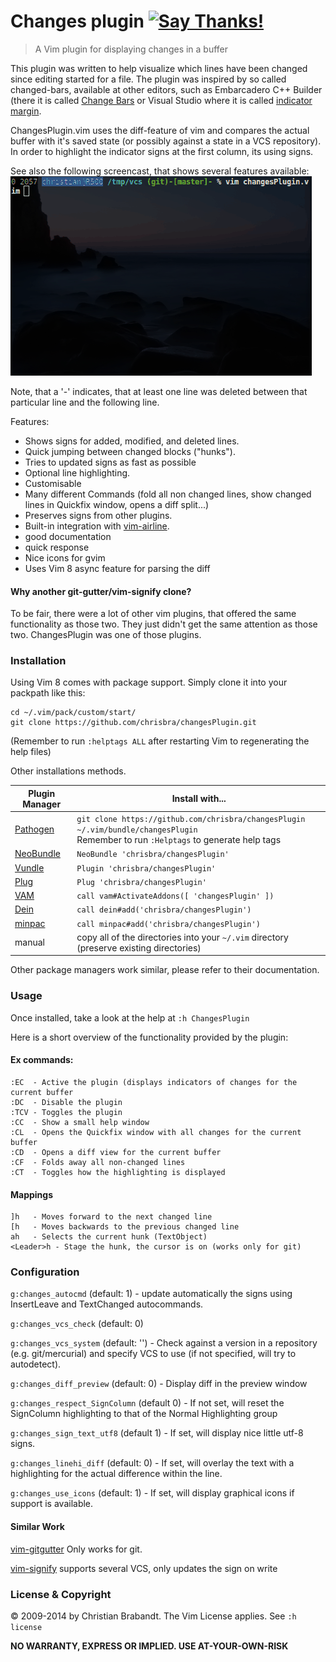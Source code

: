 # Changes plugin [![Say Thanks!](https://img.shields.io/badge/Say%20Thanks-!-1EAEDB.svg)](https://saythanks.io/to/chrisbra)
> A Vim plugin for displaying changes in a buffer

This plugin was written to help visualize which lines have been changed since
editing started for a file. The plugin was inspired by so called changed-bars,
available at other editors, such as Embarcadero C++ Builder (there it is
called [Change Bars](http://edn.embarcadero.com/article/33453#6PersonalDeveloperProductivity)
or Visual Studio where it is called [indicator margin](http://blog.eveningcreek.com/?p=151).

ChangesPlugin.vim uses the diff-feature of vim and compares the actual
buffer with it's saved state (or possibly against a state in a VCS repository).
In order to highlight the indicator signs at the first column, its using
signs.

See also the following screencast, that shows several features available:
![screencast of the plugin](screencast.gif "Screencast")

Note, that a '-' indicates, that at least one line was deleted between that
particular line and the following line.

Features:
* Shows signs for added, modified, and deleted lines.
* Quick jumping between changed blocks ("hunks").
* Tries to updated signs as fast as possible
* Optional line highlighting.
* Customisable
* Many different Commands (fold all non changed lines, show changed lines in Quickfix window, opens a diff split...)
* Preserves signs from other plugins.
* Built-in integration with [vim-airline](https://github.com/vim-airline/vim-airline/).
* good documentation
* quick response
* Nice icons for gvim
* Uses Vim 8 async feature for parsing the diff

#### Why another git-gutter/vim-signify clone?
To be fair, there were a lot of other vim plugins, that offered the same functionality as those two. They just didn't get the same attention as those two. ChangesPlugin was one of those plugins.

### Installation
Using Vim 8 comes with package support. Simply clone it into your packpath like this:
```
cd ~/.vim/pack/custom/start/
git clone https://github.com/chrisbra/changesPlugin.git
```
(Remember to run `:helptags ALL` after restarting Vim to regenerating the help files)

Other installations methods.

| Plugin Manager | Install with... |
| ------------- | ------------- |
| [Pathogen][1] | `git clone https://github.com/chrisbra/changesPlugin ~/.vim/bundle/changesPlugin`<br/>Remember to run `:Helptags` to generate help tags |
| [NeoBundle][2] | `NeoBundle 'chrisbra/changesPlugin'` |
| [Vundle][3] | `Plugin 'chrisbra/changesPlugin'` |
| [Plug][4] | `Plug 'chrisbra/changesPlugin'` |
| [VAM][5] | `call vam#ActivateAddons([ 'changesPlugin' ])` |
| [Dein][6] | `call dein#add('chrisbra/changesPlugin')` |
| [minpac][7] | `call minpac#add('chrisbra/changesPlugin')` |
| manual | copy all of the directories into your `~/.vim` directory (preserve existing directories)|

Other package managers work similar, please refer to their documentation.

### Usage
Once installed, take a look at the help at `:h ChangesPlugin`

Here is a short overview of the functionality provided by the plugin:
#### Ex commands:
    :EC  - Active the plugin (displays indicators of changes for the current buffer
    :DC  - Disable the plugin
    :TCV - Toggles the plugin
    :CC  - Show a small help window
    :CL  - Opens the Quickfix window with all changes for the current buffer
    :CD  - Opens a diff view for the current buffer
    :CF  - Folds away all non-changed lines
    :CT  - Toggles how the highlighting is displayed
#### Mappings
    ]h   - Moves forward to the next changed line
    [h   - Moves backwards to the previous changed line
    ah   - Selects the current hunk (TextObject)
    <Leader>h - Stage the hunk, the cursor is on (works only for git)

### Configuration

`g:changes_autocmd` (default: 1) - update automatically the signs using InsertLeave and TextChanged autocommands.

`g:changes_vcs_check` (default: 0)

`g:changes_vcs_system` (default: '') - Check against a version in a repository (e.g. git/mercurial) and specify VCS to use (if not specified, will try to autodetect).

`g:changes_diff_preview` (default: 0) - Display diff in the preview window

`g:changes_respect_SignColumn` (default 0) - If not set, will reset the SignColumn highlighting to that of the Normal Highlighting group

`g:changes_sign_text_utf8` (default 1) - If set, will display nice little utf-8 signs.

`g:changes_linehi_diff` (default: 0) - If set, will overlay the text with a highlighting for the actual difference within the line.

`g:changes_use_icons` (default: 1) - If set, will display graphical icons if support is available.

#### Similar Work
[vim-gitgutter](https://github.com/airblade/vim-gitgutter)
Only works for git.

[vim-signify](https://github.com/mhinz/vim-signify/)
supports several VCS, only updates the sign on write

### License & Copyright

© 2009-2014 by Christian Brabandt. The Vim License applies. See `:h license`

__NO WARRANTY, EXPRESS OR IMPLIED.  USE AT-YOUR-OWN-RISK__

[1]: https://github.com/tpope/vim-pathogen
[2]: https://github.com/Shougo/neobundle.vim
[3]: https://github.com/VundleVim/Vundle.vim
[4]: https://github.com/junegunn/vim-plug
[5]: https://github.com/MarcWeber/vim-addon-manager
[6]: https://github.com/Shougo/dein.vim
[7]: https://github.com/k-takata/minpac/
